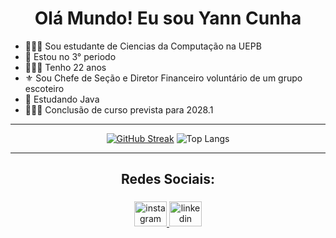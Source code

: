 <h1 align="center">Olá Mundo! Eu sou Yann Cunha</h1>

- 🧑🏾‍💻 Sou estudante de Ciencias da Computação na UEPB
- 📖 Estou no 3° periodo
- 👨🏾‍🦱 Tenho 22 anos
- ⚜️ Sou Chefe de Seção e Diretor Financeiro voluntário de um grupo escoteiro
- 🌱 Estudando Java
- 👨🏾‍🎓 Conclusão de curso prevista para 2028.1

***

<div align="center">

[![GitHub Streak](https://streak-stats.demolab.com?user=YannCunha&theme=dark&locale=pt_BR)](https://git.io/streak-stats)
![Top Langs](https://github-readme-stats.vercel.app/api/top-langs/?username=YannCunha&layout=compact&theme=dark)

</div>

***

<h2 align="center">Redes Sociais:</h2>

###

<div align="center">
  <a href="https://www.instagram.com/yanncunhaa/" target="_blank">
    <img src="https://raw.githubusercontent.com/maurodesouza/profile-readme-generator/master/src/assets/icons/social/instagram/default.svg" width="52" height="40" alt="instagram logo"  />
  </a>
  <a href="https://www.linkedin.com/in/yann-cunha-sousa-188026281/" target="_blank">
    <img src="https://raw.githubusercontent.com/maurodesouza/profile-readme-generator/master/src/assets/icons/social/linkedin/default.svg" width="52" height="40" alt="linkedin logo"  />
  </a>
</div>
